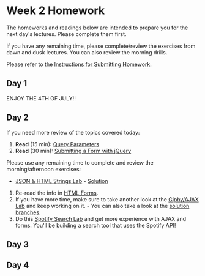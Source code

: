 # Week 2 Homework

The homeworks and readings below are intended to prepare you for the next day's lectures. Please complete them first.

If you have any remaining time, please complete/review the exercises from dawn and dusk lectures. You can also review the morning drills.

Please refer to the [Instructions for Submitting Homework](/how-to/homework-submission.md).

## Day 1

ENJOY THE 4TH OF JULY!!

## Day 2

If you need more review of the topics covered today:

1. **Read** (15 min): [Query Parameters](https://en.wikipedia.org/wiki/Query_string)
2. **Read** (30 min): [Submitting a Form with jQuery](http://code.tutsplus.com/tutorials/submit-a-form-without-page-refresh-using-jquery--net-59)

Please use any remaining time to complete and review the morning/afternoon exercises:

* [JSON & HTML Strings Lab](https://github.com/sf-wdi-30/html-forms-lab) - [Solution](https://github.com/sf-wdi-30/html-forms-lab/tree/solution)

1. Re-read the info in [HTML Forms](https://github.com/sf-wdi-30/html-forms-1).
2. If you have more time, make sure to take another look at the [Giphy/AJAX Lab](https://github.com/sf-wdi-30/giffaw) and keep working on it. - You can also take a look at the [solution branches](https://github.com/sf-wdi-30/giffaw/tree/solution).
3. Do this [Spotify Search Lab](https://github.com/sf-wdi-30/spotify-search) and get more experience with AJAX and forms.  You'll be building a search tool that uses the Spotify API!




## Day 3
<!--
1. Prepare yourself for Object Oriented Programming!  This is a monumental cornestone in modern development patterns.  What better way to familiarize yourself with a new topic than to watch a video?  Today's homework is to watch [this](https://www.youtube.com/watch?v=SS-9y0H3Si8) video over and over and over until you can safely and comfortably discuss differences between a Class/Object and a attribute/method.  

Please use any remaining time to complete and review the exercises from dawn & dusk.  Do something awesome with Handlebars!

-->
## Day 4

<!--
1. Complete the weekly pulse check by 5pm today! Here are the links to the forms for  [27](https://docs.google.com/forms/d/1T_hslq10E362HJ6a_qU_qq-23izCZmwQ9NrYAdxDrlI/viewform) and [28](https://docs.google.com/forms/d/1-Sxe_a5Zwlh2ifkd5fjwJKTl7GOIlR7WvC5xCWkS7ls/viewform).
1. Prepare for your weekend project!
    - You are going to be making a game. Read through [the project description](https://github.com/sf-wdi-27-28/project-00). 
    - Using the concepts of Object Oriented Programming you encountered today, we want you to model the game that you'll be building over the weekend.
      - Write out a list of all of the objects that the game will require to run.
      - Name all of the properties and methods that each of those objects will require for the game to run properly. What properties will the objects need to describe them? What will the objects need to do?
      - Example: If I were making the game of soccer, I would have a field object, a ball object, team objects (built with a team object constructor), player objects (built with a player object constructor) and a clock object (to keep track of the game's progress). The player objects would have properties like `hasPossessionOfBall`, `name`, `number`, `position`, and `stats`. Every player object would have methods like `dribble()`, `pass()`, `shoot()`, `defend()`, `steal()`, and `throwIn()`.
      - Take a few minutes to pseudocode each of the methods that you have come up with.
1. Friday Review Prep
    - Complete the [Week 2 Self-Assessment](https://docs.google.com/forms/d/1wj989opELWGjL4uMgVNiTh469m81MvekWAf-cZ1SE00/viewform?usp=send_form) and identify 2 topics you want to review tomorrow
    - Ask and/or upvote 3 questions on QuestionCookie: http://www.questioncookie.com/wdi-27-28-w2-review

Please use any remaining time to complete and review the exercises from dawn & dusk.
-->

<!--
## Day 5 - Weekend Homework

1. Reading
2. Weekend Lab

Please use any remaining time to review exercises/drills from the week! And don't forget to sleep!
-->
